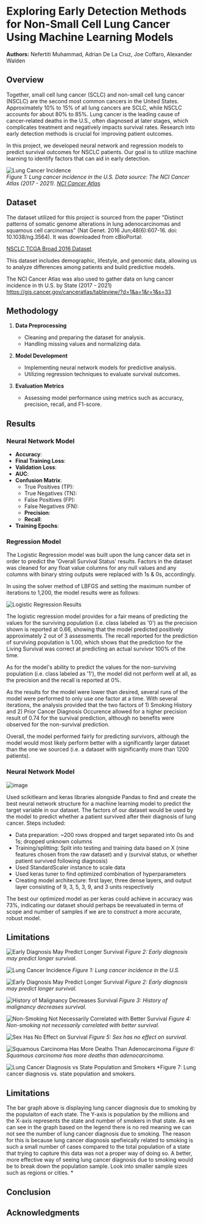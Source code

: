 # Exploring Early Detection Methods for Non-Small Cell Lung Cancer Using Machine Learning Models

**Authors:** Nefertiti Muhammad, Adrian De La Cruz, Joe Coffaro, Alexander Walden

## Overview

Together, small cell lung cancer (SCLC) and non-small cell lung cancer (NSCLC) are the second most common cancers in the United States. Approximately 10% to 15% of all lung cancers are SCLC, while NSCLC accounts for about 80% to 85%. Lung cancer is the leading cause of cancer-related deaths in the U.S., often diagnosed at later stages, which complicates treatment and negatively impacts survival rates. Research into early detection methods is crucial for improving patient outcomes.

In this project, we developed neural network and regression models to predict survival outcomes for NSCLC patients. Our goal is to utilize machine learning to identify factors that can aid in early detection.

![Lung Cancer Incidence](Output/Lung%20Cancer%20Incidence%20in%20the%20U.S._2.png)  
*Figure 1: Lung cancer incidence in the U.S. Data source: The NCI Cancer Atlas (2017 - 2021). [NCI Cancer Atlas](https://gis.cancer.gov/canceratlas/tableview/?d=1&a=1&r=1&s=33)*

## Dataset

The dataset utilized for this project is sourced from the paper "Distinct patterns of somatic genome alterations in lung adenocarcinomas and squamous cell carcinomas" (Nat Genet. 2016 Jun;48(6):607-16. doi: 10.1038/ng.3564). It was downloaded from cBioPortal:

[NSCLC TCGA Broad 2016 Dataset](https://www.cbioportal.org/study/clinicalData?id=nsclc_tcga_broad_2016)

This dataset includes demographic, lifestyle, and genomic data, allowing us to analyze differences among patients and build predictive models.

The NCI Cancer Atlas was also used to gather data on lung cancer incidence in th U.S. by State (2017 - 2021)
https://gis.cancer.gov/canceratlas/tableview/?d=1&a=1&r=1&s=33

## Methodology

1. **Data Preprocessing**
   - Cleaning and preparing the dataset for analysis.
   - Handling missing values and normalizing data.

2. **Model Development**
   - Implementing neural network models for predictive analysis.
   - Utilizing regression techniques to evaluate survival outcomes.

3. **Evaluation Metrics**
   - Assessing model performance using metrics such as accuracy, precision, recall, and F1-score.

## Results

### Neural Network Model

- **Accuracy**: 
- **Final Training Loss**: 
- **Validation Loss**: 
- **AUC**: 
- **Confusion Matrix**: 
  - True Positives (TP): 
  - True Negatives (TN): 
  - False Positives (FP): 
  - False Negatives (FN): 
  - **Precision**: 
  - **Recall**: 
- **Training Epochs**: 

### Regression Model

The Logistic Regression model was built upon the lung cancer data set in order to predict the 'Overall Survival Status' results.  Factors in the dataset was cleaned for any float value columns for any null values and any columns with binary string outputs were replaced with 1s & 0s, accordingly.

In using the solver method of LBFGS and setting the maximum number of iterations to 1,200, the model results were as follows:

![Logistic Regression Results](Output/LogisticRegressionResults.png)

The logistic regression model provides for a fair means of predicting the values for the surviving population (i.e. class labeled as '0') as the precision shown is reported at 0.66, showing that the model predicted positively approximately 2 out of 3 assessments.  The recall reported for the prediction of surviving population is 1.00, which shows that the prediction for the Living Survival was correct at predicting an actual survivor 100% of the time.

As for the model's ability to predict the values for the non-surviving population (i.e. class labeled as '1'), the model did not perform well at all, as the precision and the recall is reported at 0%.

As the results for the model were lower than desired, several runs of the model were performed to only use one factor at a time.  With several iterations, the analysis provided that the two factors of 1) Smoking History and 2) Prior Cancer Diagnosis Occurence allowed for a higher precision result of 0.74 for the survival prediction, although no benefits were observed for the non-survival prediction.

Overall, the model performed fairly for predicting survivors, although the model would most likely perform better with a significantly larger dataset than the one we sourced (i.e. a dataset with significantly more than 1200 patients).

### Neural Network Model

![image](https://github.com/user-attachments/assets/682274a4-ebb6-404b-9821-e857b6637b4f)

Used scikitlearn and keras libraries alongside Pandas to find and create the best neural network structure for a machine learning model to predict the target variable in our dataset. The factors of our dataset would be used by the model to predict whether a patient survived after their diagnosis of lung cancer.
Steps included:
* Data preparation: ~200 rows dropped and target separated into 0s and 1s; dropped unknown columns
* Training/splitting: Split into testing and training data based on X (nine features chosen from the raw dataset) and y (survival status, or whether patient survived following diagnosis)
* Used StandardScaler instance to scale data
* Used keras tuner to find optimized combination of hyperparameters
* Creating model architecture: first layer, three dense layers, and output layer consisting of 9, 3, 5, 3, 9, and 3 units respectively

The best our optimized model as per keras could achieve in accuracy was 73%, indicating our dataset should perhaps be reevaluated in terms of scope and number of samples if we are to construct a more accurate, robust model.


## Limitations

![Early Diagnosis May Predict Longer Survival](Output/Early%20Diagnosis%20May%20Predict%20Longer%20Survival.png)
*Figure 2: Early diagnosis may predict longer survival.*

![Lung Cancer Incidence](Output/Lung%20Cancer%20Incidence%20in%20the%20U.S..png)
*Figure 1: Lung cancer incidence in the U.S.*

![Early Diagnosis May Predict Longer Survival](Output/Early%20Diagnosis%20May%20Predict%20Longer%20Survival.png)
*Figure 2: Early diagnosis may predict longer survival.*

![History of Malignancy Decreases Survival](Output/History%20of%20Malignancy%20Decreases%20Survival.png)
*Figure 3: History of malignancy decreases survival.*


![Non-Smoking Not Necessarily Correlated with Better Survival](Output/Non-Smoking%20Not%20Nessecarily%20Correlated%20with%20Better%20Survival.png)
*Figure 4: Non-smoking not necessarily correlated with better survival.*

![Sex Has No Effect on Survival](Output/Sex%20Has%20No%20Affect%20on%20Survival.png)
*Figure 5: Sex has no effect on survival.*

![Squamous Carcinoma Has More Deaths Than Adenocarcinoma](Output/Squamous%20Carcinoma%20Has%20More%20Deaths%20Than%20Adenocarcinoma.png)
*Figure 6: Squamous carcinoma has more deaths than adenocarcinoma.*

![Lung Cancer Diagnosis vs State Population and Smokers](Output/Lung_Cancer_Diagnosis_vs_State_Population_and_Smokers.png)
*Figure 7: Lung cancer diagnosis vs. state population and smokers. 
## Limitations

The bar graph above is displaying lung cancer diagnosis due to smoking by the populaiton of each state. The Y-axis is population by the millions and the X-axis represents the state and number of smokers in that state. As we can see in the graph based on the legend there is no red meaning we can not see the number of lung cancer diagnosis due to smoking. The reason for this is because lung cancer diagnosis spefieically related to smoking is such a small number of cases compared to the total population of a state that trying to capture this data was not a proper way of doing so. A better, more effective way of seeing lung cancer diagnosis due to smoking would be to break down the population sample. Look into smaller sample sizes such as regions or cities. *

## Conclusion



## Acknowledgments


